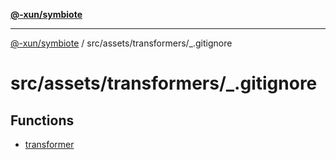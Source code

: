 [**@-xun/symbiote**](../../../../README.md)

***

[@-xun/symbiote](../../../../README.md) / src/assets/transformers/\_.gitignore

# src/assets/transformers/\_.gitignore

## Functions

- [transformer](functions/transformer.md)
